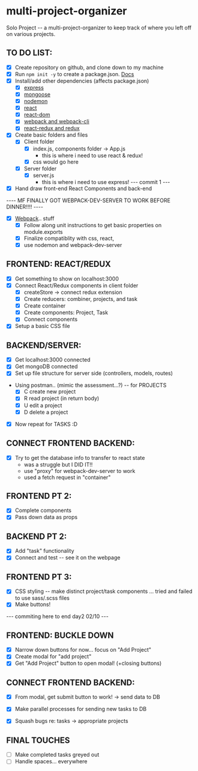 # multi-project-organizer
Solo Project -- a multi-project-organizer to keep track of where you left off on various projects.

## TO DO LIST:
- [X] Create repository on github, and clone down to my machine
- [X] Run `npm init -y` to create a package.json. [Docs](https://docs.npmjs.com/cli/v6/commands/npm-init)
- [X] Install/add other dependencies (affects package.json)
  - [X] [express](https://www.npmjs.com/package/express)
  - [X] [mongoose](https://www.npmjs.com/package/mongoose)
  - [X] [nodemon](https://www.npmjs.com/package/nodemon)
  - [X] [react](https://www.npmjs.com/package/react)
  - [X] [react-dom](https://www.npmjs.com/package/react-dom)
  - [X] [webpack and webpack-cli](https://webpack.js.org/guides/getting-started/)
  - [X] [react-redux and redux](https://www.npmjs.com/package/react-redux)
- [X] Create basic folders and files
  - [X] Client folder
    - [X] index.js, components folder -> App.js
      - this is where i need to use react & redux!
    - [X] css would go here
  - [X] Server folder
    - [X] server.js
      - this is where i need to use express!
--- commit 1 ---
- [X] Hand draw front-end React Components and back-end

---- MF FINALLY GOT WEBPACK-DEV-SERVER TO WORK BEFORE DINNER!!!! ----

- [X] [Webpack](https://webpack.js.org/concepts/).. stuff
  - [X] Follow along unit instructions to get basic properties on module.exports
  - [X] Finalize compatiblity with css, react, 
  - [X] use nodemon and webpack-dev-server

## FRONTEND: REACT/REDUX 
- [X] Get something to show on localhost:3000
- [X] Connect React/Redux components in client folder
  - [X] createStore -> connect redux extension
  - [X] Create reducers: combiner, projects, and task
  - [X] Create container
  - [X] Create components: Project, Task
  - [X] Connect components
- [X] Setup a basic CSS file

## BACKEND/SERVER:
  - [X] Get localhost:3000 connected
  - [X] Get mongoDB connected
  - [X] Set up file structure for server side (controllers, models, routes)
  - Using postman.. (mimic the assessment...?) -- for PROJECTS
    - [X] C create new project
    - [X] R read project (in return body)
    - [X] U edit a project
    - [X] D delete a project
  - [X] Now repeat for TASKS :D

## CONNECT FRONTEND BACKEND:
- [X] Try to get the database info to transfer to react state
  - was a struggle but I DID IT!!
  - use "proxy" for webpack-dev-server to work
  - used a fetch request in "container"

## FRONTEND PT 2:
- [X] Complete components
- [X] Pass down data as props

## BACKEND PT 2:
- [X] Add "task" functionality
- [X] Connect and test -- see it on the webpage

## FRONTEND PT 3:
- [X] CSS styling -- make distinct project/task components
    ... tried and failed to use sass/.scss files
- [X] Make buttons!

--- commiting here to end day2 02/10 ---

## FRONTEND: BUCKLE DOWN
- [X] Narrow down buttons for now... focus on "Add Project"
- [X] Create modal for "add project"
- [X] Get "Add Project" button to open modal! (+closing buttons)

## CONNECT FRONTEND BACKEND:
- [X] From modal, get submit button to work! -> send data to DB
- [X] Make parallel processes for sending new tasks to DB

- [X] Squash bugs re: tasks -> appropriate projects

## FINAL TOUCHES
- [ ] Make completed tasks greyed out
- [ ] Handle spaces... everywhere